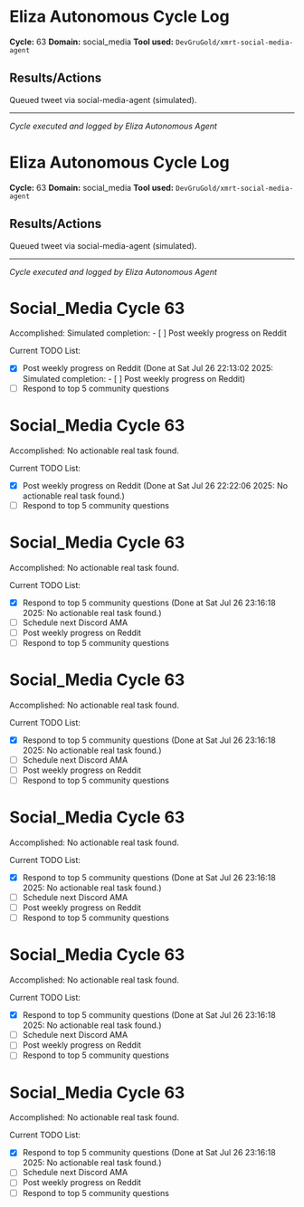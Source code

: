 # Eliza Autonomous Cycle Log

**Cycle:** 63
**Domain:** social_media
**Tool used:** `DevGruGold/xmrt-social-media-agent`

## Results/Actions
Queued tweet via social-media-agent (simulated).

---
*Cycle executed and logged by Eliza Autonomous Agent*

# Eliza Autonomous Cycle Log

**Cycle:** 63
**Domain:** social_media
**Tool used:** `DevGruGold/xmrt-social-media-agent`

## Results/Actions
Queued tweet via social-media-agent (simulated).

---
*Cycle executed and logged by Eliza Autonomous Agent*

# Social_Media Cycle 63

Accomplished: Simulated completion: - [ ] Post weekly progress on Reddit

Current TODO List:

- [x] Post weekly progress on Reddit  (Done at Sat Jul 26 22:13:02 2025: Simulated completion: - [ ] Post weekly progress on Reddit)
- [ ] Respond to top 5 community questions

# Social_Media Cycle 63

Accomplished: No actionable real task found.

Current TODO List:

- [x] Post weekly progress on Reddit  (Done at Sat Jul 26 22:22:06 2025: No actionable real task found.)
- [ ] Respond to top 5 community questions

# Social_Media Cycle 63

Accomplished: No actionable real task found.

Current TODO List:

- [x] Respond to top 5 community questions  (Done at Sat Jul 26 23:16:18 2025: No actionable real task found.)
- [ ] Schedule next Discord AMA
- [ ] Post weekly progress on Reddit
- [ ] Respond to top 5 community questions

# Social_Media Cycle 63

Accomplished: No actionable real task found.

Current TODO List:

- [x] Respond to top 5 community questions  (Done at Sat Jul 26 23:16:18 2025: No actionable real task found.)
- [ ] Schedule next Discord AMA
- [ ] Post weekly progress on Reddit
- [ ] Respond to top 5 community questions

# Social_Media Cycle 63

Accomplished: No actionable real task found.

Current TODO List:

- [x] Respond to top 5 community questions  (Done at Sat Jul 26 23:16:18 2025: No actionable real task found.)
- [ ] Schedule next Discord AMA
- [ ] Post weekly progress on Reddit
- [ ] Respond to top 5 community questions

# Social_Media Cycle 63

Accomplished: No actionable real task found.

Current TODO List:

- [x] Respond to top 5 community questions  (Done at Sat Jul 26 23:16:18 2025: No actionable real task found.)
- [ ] Schedule next Discord AMA
- [ ] Post weekly progress on Reddit
- [ ] Respond to top 5 community questions

# Social_Media Cycle 63

Accomplished: No actionable real task found.

Current TODO List:

- [x] Respond to top 5 community questions  (Done at Sat Jul 26 23:16:18 2025: No actionable real task found.)
- [ ] Schedule next Discord AMA
- [ ] Post weekly progress on Reddit
- [ ] Respond to top 5 community questions